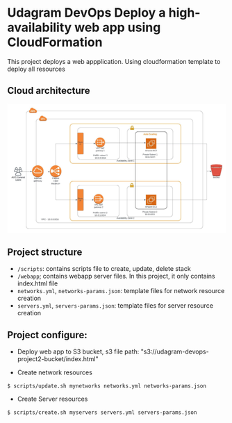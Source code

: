 # Udagram DevOps Deploy a high-availability web app using CloudFormation
This project deploys a web appplication.
Using cloudformation template to deploy all resources

## Cloud architecture
![Cloud Achtecture](CloudArchitecture.jpeg)

## Project structure
- `/scripts`: contains scripts file to create, update, delete stack
- `/webapp`; contains webapp server files. In this project, it only contains index.html file
- `networks.yml`, `networks-params.json`: template files for network resource creation
- `servers.yml`, `servers-params.json`: template files for server resource creation

## Project configure:
- Deploy web app to S3 bucket, s3 file path: "s3://udagram-devops-project2-bucket/index.html"

- Create network resources
```
$ scripts/update.sh mynetworks networks.yml networks-params.json
```

- Create Server resources
```
$ scripts/create.sh myservers servers.yml servers-params.json
```